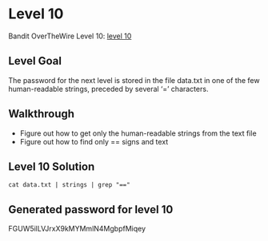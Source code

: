 # Level 10

Bandit OverTheWire Level 10: [level 10](https://overthewire.org/wargames/bandit/bandit10.html)

## **Level Goal**
The password for the next level is stored in the file data.txt in one of the few human-readable strings, preceded by several ‘=’ characters.

## **Walkthrough**
- Figure out how to get only the human-readable strings from the text file 
- Figure out how to find only == signs and text

## **Level 10 Solution**
```shell
cat data.txt | strings | grep "=="
```

## **Generated password for level 10**
FGUW5ilLVJrxX9kMYMmlN4MgbpfMiqey

